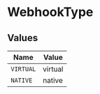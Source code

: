 # WebhookType


## Values

| Name      | Value     |
| --------- | --------- |
| `VIRTUAL` | virtual   |
| `NATIVE`  | native    |